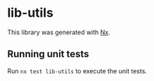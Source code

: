 # lib-utils

This library was generated with [Nx](https://nx.dev).

## Running unit tests

Run `nx test lib-utils` to execute the unit tests.

